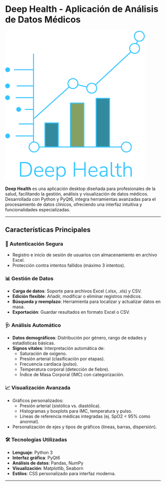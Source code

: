 # Deep Health - Aplicación de Análisis de Datos Médicos

![Logo](icons/logo_login.png)

**Deep Health** es una aplicación desktop diseñada para profesionales de la salud, facilitando la gestión, análisis y visualización de datos médicos. Desarrollada con Python y PyQt6, integra herramientas avanzadas para el procesamiento de datos clínicos, ofreciendo una interfaz intuitiva y funcionalidades especializadas.

---

## Características Principales

### 🔐 Autenticación Segura
- Registro e inicio de sesión de usuarios con almacenamiento en archivo Excel.
- Protección contra intentos fallidos (máximo 3 intentos).

### 📊 Gestión de Datos
- **Carga de datos**: Soporte para archivos Excel (.xlsx, .xls) y CSV.
- **Edición flexible**: Añadir, modificar o eliminar registros médicos.
- **Búsqueda y reemplazo**: Herramienta para localizar y actualizar datos en masa.
- **Exportación**: Guardar resultados en formato Excel o CSV.

### 🩺 Análisis Automático
- **Datos demográficos**: Distribución por género, rango de edades y estadísticas básicas.
- **Signos vitales**: Interpretación automática de:
  - Saturación de oxígeno.
  - Presión arterial (clasificación por etapas).
  - Frecuencia cardíaca (pulso).
  - Temperatura corporal (detección de fiebre).
  - Índice de Masa Corporal (IMC) con categorización.

### 📈 Visualización Avanzada
- Gráficos personalizados:
  - Presión arterial (sistólica vs. diastólica).
  - Histogramas y boxplots para IMC, temperatura y pulso.
  - Líneas de referencia médicas integradas (ej. SpO2 < 95% como anormal).
- Personalización de ejes y tipos de gráficos (líneas, barras, dispersión).

### 🛠️ Tecnologías Utilizadas
- **Lenguaje**: Python 3
- **Interfaz gráfica**: PyQt6
- **Análisis de datos**: Pandas, NumPy
- **Visualización**: Matplotlib, Seaborn
- **Estilos**: CSS personalizado para interfaz moderna.

---
